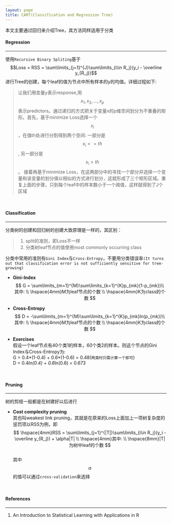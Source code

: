 ```yaml
---
layout: page
title: CART(Classification and Regression Tree)
---    
```

本文主要通过回归来介绍Tree，其方法同样适用于分类    

#### __Regression__
---    
使用`Recursive Binary Spliting`基于$$Loss = RSS = \sum\limits_{j=1}^{J}\sum\limits_{i\in R_j}(y_i - \overline y_{R_j})$$进行Tree的创建，每个leaf的值为节点中所有样本的y的均值。详细过程如下:    

>  让我们用变量y表示response,用$$x_1, x_2, ..., x_p$$表示predictors。通过递归的方式把关于变量x的p维空间划分为不重叠的矩形。首先，基于minimize Loss选择一个$$x_i$$，在值th处进行分割得到两个空间: 一部分是$$x_i <= th$$, 另一部分是$$x_i > th$$。 接着再基于minimize Loss，在这两部分中的寻找一个部分并选择一个变量和该变量的划分值以相似的方式进行划分，这就形成了三个矩形区域。重复上面的步骤，只到每个leaf中的样本数小于一个阈值，这样就得到了J个区域       

<br />    

#### __Classification__
---
分类树的创建和回归树的创建大致原理是一样的，其区别：     

> 1. split的准则，即Loss不一样    
> 2. 分类树leaf节点的值使用most commonly occurring class    

分类中常用的准则有`Gini Index`与`Cross-Entropy`，不要用分类错误率`(It turns out that classification error is not sufficiently sensitive for tree-growing)`    

* __Gini-Index__    
$$
G = \sum\limits_{m=1}^{M}\sum\limits_{k=1}^{K}p_{mk}(1-p_{mk})\\
其中: \\
\hspace{4mm}M为leaf节点的个数 \\
\hspace{4mm}K为class的个数 
$$    

* __Cross-Entropy__    
$$
D = -\sum\limits_{m=1}^{M}\sum\limits_{k=1}^{K}p_{mk}ln(p_{mk})\\
其中: \\
\hspace{4mm}M为leaf节点的个数 \\
\hspace{4mm}K为class的个数 
$$    

* __Exercises__    
假设一个leaf节点有40个类1的样本，60个类2的样本。则这个节点的Gini Index与Cross-Entropy为:    
G = 0.4*(1-0.4) + 0.6*(1-0.6) = 0.48(`两类时只需计算一个即可`)    
D = 0.4*ln(0.4) + 0.6*ln(0.6) = 0.673    
<br />    

#### __Pruning__    
---    
树的剪枝一般都是在树建好以后进行    

*  __Cost complexity pruning__    
其也叫weakest link pruning，其就是在原来的Loss上面加上一项树复杂度的惩罚项以RSS为例，即    
$$
\hspace{4mm}RSS = \sum\limits_{j=1}^{|T|}\sum\limits_{i\in R_j}(y_i - \overline y_{R_j}) + \alpha|T| \\
\hspace{4mm}其中:   \\
\hspace{8mm}|T|为树中leaf的个数
$$    
其中$$\alpha$$的值可以通过`cross-validation`来选择    
<br />    

#### __References__    
---
1.  An Introduction to Statistical Learning with Applications in R
